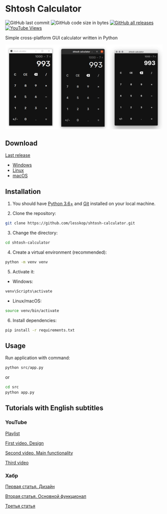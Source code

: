 # Shtosh Calculator

![GitHub last commit](https://img.shields.io/github/last-commit/lesskop/shtosh-calculator)
![GitHub code size in bytes](https://img.shields.io/github/languages/code-size/lesskop/shtosh-calculator)
[![GitHub all releases](https://img.shields.io/github/downloads/lesskop/shtosh-calculator/total)](#download)
[![YouTube Views](https://img.shields.io/youtube/views/q3ma5waVGb0)](https://www.youtube.com/watch?v=q3ma5waVGb0)

Simple cross-platform GUI calculator written in Python

![shtosh calculator](shtosh-calculator.png)

## Download

[Last release](https://github.com/lesskop/shtosh-calculator/releases/tag/v1.0)

- [Windows](https://github.com/lesskop/shtosh-calculator/releases/download/v1.0/shtosh-calculator-v1.0-win64.zip)
- [Linux](https://github.com/lesskop/shtosh-calculator/releases/download/v1.0/shtosh-calculator-v1.0-linux64.tar.gz)
- [macOS](https://github.com/lesskop/shtosh-calculator/releases/download/v1.0/shtosh-calculator-v1.0-macos.tar.gz)

## Installation

1. You should have [Python 3.6+](https://www.python.org/downloads/) and [Git](https://git-scm.com/downloads) installed on your local machine.

2. Clone the repository:

```bash
git clone https://github.com/lesskop/shtosh-calculator.git
```

3. Change the directory:

```bash
cd shtosh-calculator
```

4. Create a virtual environment (recommended):

```bash
python -m venv venv
```

5. Activate it:

- Windows:

```bash
venv\Scripts\activate
```

- Linux/macOS:

```bash
source venv/bin/activate
```

6. Install dependencies:

```bash
pip install -r requirements.txt
```

## Usage

Run application with command:

```bash
python src/app.py
```

or

```bash
cd src
python app.py
```

## Tutorials with English subtitles

### YouTube

[Playlist](https://youtube.com/playlist?list=PLYnS0rRL606FQ3c4MURxJSNCIT0rrTUzB)

[First video. Design](https://youtu.be/q3ma5waVGb0)

[Second video. Main functionality](https://youtu.be/z5WbSgIJU_s)

[Third video](https://youtu.be/F2HXymOhfSQ)

### Хабр

[Первая статья. Дизайн](https://habr.com/p/586730/)

[Вторая статья. Основной функционал](https://habr.com/p/587276/)

[Третья статья](https://habr.com/p/589847/)
